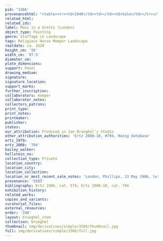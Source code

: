 ```yaml
---
pid: '3366'
provenancehtml: "<table><tr><td>1940</td><td></td><td>Sale</td></tr></table>"
related_html:
related_ids:
label: Mass in a Grotto (London)
object_type: Painting
genre: Staffage in Landscape
tags: Religious Horse Momper Landscape
realdate: ca. 1620
height_cm: '56'
width_cm: '97.5'
diameter_cm:
plate_dimensions:
support: Panel
drawing_medium:
signature:
signature_location:
support_marks:
further_inscription:
collaborators: momper
collaborator_notes:
collectors_patrons:
print_type:
print_notes:
printmaker:
publisher:
states:
our_attribution: Produced in Jan Brueghel's Studio
other_attribution_authorities: 'Ertz 2008-10, #794, Honig database'
ertz_1979:
ertz_2008: '794'
bailey_walker:
hollstein_no:
collection_type: Private
location_country:
location_city:
location_collection:
location_or_most_recent_sale_notes: 'London, Phillips, 13 May 1986, lot #47'
provenance: '5583'
bibliography: Ertz 1986, cat. 574; Ertz 2008-10, cat. 794
exhibition_history:
related_works:
copies_and_variants:
curatorial_files:
external_resources:
order: '248'
layout: brueghel_item
collection: brueghel
thumbnail: img/derivatives/simple/3366/thumbnail.jpg
full: img/derivatives/simple/3366/full.jpg
---
```

